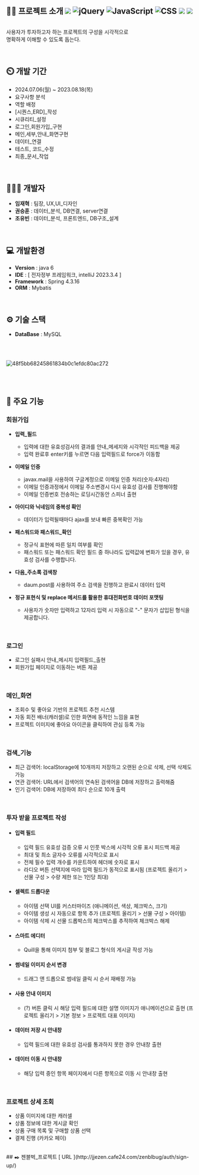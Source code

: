 <div style="display: flex; flex-direction:row;">
    <h2>👨‍🏫 프로젝트 소개
        <img src="https://img.shields.io/badge/spring-6DB33F?style=flat&logo=spring&logoColor=white">
        <img src="https://img.shields.io/badge/jquery-0769AD?style=flat&logo=jquery&logoColor=white" alt="jQuery">
        <img src="https://img.shields.io/badge/javascript-F7DF1E?style=flat&logo=javascript&logoColor=black"
            alt="JavaScript">
        <img src="https://img.shields.io/badge/css-1572B6?style=flat&logo=css3&logoColor=white" alt="CSS">
        <img src="https://img.shields.io/badge/mysql-4479A1?style=flat&logo=mysql&logoColor=white">
        <img src="https://img.shields.io/badge/github-181717?style=flat&logo=github&logoColor=white">
    </h2>

</div>

사용자가 투자하고자 하는 프로젝트의 구성을 시각적으로<br>
명확하게 이해할 수 있도록 돕는다.

<br>

## ⏲️ 개발 기간
- 2024.07.06(월) ~ 2023.08.18(목)
- 요구사항 분석
- 역할 배정
- [시퀀스,ERD]_작성
- 시큐리티_설정
- 로그인,회원가입_구현
- 메인,세부,안내_화면구현
- 데이터_연결
- 테스트, 코드_수정
- 최종_문서_작업

<br>

## 🧑‍🤝‍🧑 개발자
- **임재혁** : 팀장, UX,UI_디자인
- **권승훈** : 데이터_분석, DB연결, server연결
- **조유빈** : 데이터_분석, 프론트엔드, DB구조_설계

<br>

## 💻 개발환경
- **Version** : java 6
- **IDE** : [ 전자정부 프레임워크, intelliJ 2023.3.4 ] 
- **Framework** : Spring 4.3.16
- **ORM** : Mybatis

<br>

## ⚙️ 기술 스택
- **DataBase** : MySQL

<br>
<br>

![48f5bb68245861834b0c1efdc80ac272](https://github.com/user-attachments/assets/1aa1ab00-d2a4-4267-99da-17565e1715f8)

<br>
<br>



## 📌 주요 기능
### 회원가입
- **입력_필드**
    - 입력에 대한 유효성검사의 결과를 안내_메세지와 시각적인 피드백을 제공
    - 입력 완료후 enter키를 누르면 다음 입력필드로 force가 이동함

- **이메일 인증**
    - javax.mail을 사용하여 구글계정으로 이메일 인증 처리(숫자:4자리)
    - 이메일 인증과정에서 이메일 주소변경시 다시 유효성 검사를 진행해야함
    - 이메일 인증번호 전송하는 로딩시간동안 스피너 출현

- **아이디와 닉네임의 중복성 확인**
    - 데이터가 입력될때마다 ajax를 보내 빠른 중복확인 가능

- **패스워드와 패스워드_확인**
    - 정규식 표현에 따른 일치 여부를 확인
    - 패스워드 또는 패스워드 확인 필드 중 하나라도 입력값에 변화가 있을 경우, 유효성 검사를 수행합니다.

- **다음_주소록 검색창**
    - daum.post를 사용하여 주소 검색을 진행하고 완료시 데이터 입력

- **정규 표현식 및 replace 메서드를 활용한 휴대전화번호 데이터 포맷팅**
    - 사용자가 숫자만 입력하고 12자리 입력 시 자동으로 "-" 문자가 삽입된 형식을 제공합니다.

<br>

### 로그인
- 로그인 실패시 안내_메시지 입력필드_출현
- 회원가입 페이지로 이동하는 버튼 제공

<br>

### 메인_화면
- 조회수 및 좋아요 기반의 프로젝트 추천 시스템
- 자동 회전 배너(캐러셀)로 인한 화면에 동적인 느낌을 표현
- 프로젝트 이미지에 좋아요 아이콘을 클릭하여 관심 등록 가능

<br>

### 검색_기능
- 최근 검색어: localStorage에 10개까지 저장하고 오랜된 순으로 삭제, 선택 삭제도 가능
- 연관 검색어: URL에서 검색어의 연속된 검색어을 DB에 저장하고 출력해줌
- 인기 검색어: DB에 저장하여 최다 순으로 10개 출력

<br>

### **투자 받을 프로젝트 작성**

- #### 입력 필드
    - 입력 필드 유효성 검증 오류 시 인풋 박스에 시각적 오류 표시 피드백 제공
    - 최대 및 최소 글자수 오류를 시각적으로 표시
    - 전체 필수 입력 개수를 카운트하여 헤더에 숫자로 표시
    - 라디오 버튼 선택지에 따라 입력 필드가 동적으로 표시됨 (프로젝트 올리기 > 선물 구성 > 수량 제한 또는 1인당 최대)

- #### 셀렉트 드롭다운
    - 아이템 선택 UI를 커스터마이즈 (애니메이션, 색상, 체크박스, 크기)
    - 아이템 생성 시 자동으로 항목 추가 (프로젝트 올리기 > 선물 구성 > 아이템)
    - 아이템 삭제 시 선물 드롭박스의 체크박스를 추적하여 체크박스 해제

- #### 스마트 에디터
    - Quill을 통해 이미지 첨부 및 블로그 형식의 게시글 작성 가능

- #### 썸네일 이미지 순서 변경
    - 드래그 앤 드롭으로 썸네일 클릭 시 순서 재배정 가능

- #### 사용 안내 이미지
    - (?) 버튼 클릭 시 해당 입력 필드에 대한 설명 이미지가 애니메이션으로 출현 (프로젝트 올리기 > 기본 정보 > 프로젝트 대표 이미지)

- #### 데이터 저장 시 안내창
    - 입력 필드에 대한 유효성 검사를 통과하지 못한 경우 안내창 출현

- #### 데이터 이동 시 안내창
    - 해당 입력 중인 항목 페이지에서 다른 항목으로 이동 시 안내창 출현

<br>

### 프로젝트 상세 조회
- 상품 이미지에 대한 캐러셀
- 상품 정보에 대한 게시글 확인
- 상품 구매 목록 및 구매할 상품 선택
- 결제 진행 (카카오 페이)



<br>
## ✒️ 젠블벅_프로젝트 [ URL ](http://jjezen.cafe24.com/zenblbug/auth/sign-up/)
